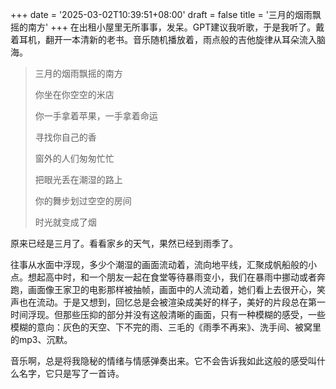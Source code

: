 +++
date = '2025-03-02T10:39:51+08:00'
draft = false
title = '三月的烟雨飘摇的南方'
+++
在出租小屋里无所事事，发呆。GPT建议我听歌，于是我听了。戴着耳机，翻开一本清新的老书。音乐随机播放着，雨点般的吉他旋律从耳朵流入脑海。

>三月的烟雨飘摇的南方
>
>你坐在你空空的米店
>
>你一手拿着苹果，一手拿着命运
>
>寻找你自己的香
>
>
>窗外的人们匆匆忙忙
>
>把眼光丢在潮湿的路上
>
>你的舞步划过空空的房间
>
>时光就变成了烟

原来已经是三月了。看看家乡的天气，果然已经到雨季了。

往事从水面中浮现，多少个潮湿的画面流动着，流向地平线，汇聚成帆船般的小点。想起高中时，和一个朋友一起在食堂等待暴雨变小，我们在暴雨中挪动或者奔跑，画面像王家卫的电影那样被抽帧，画面中的人流动着，她们看上去很开心，笑声也在流动。于是又想到，回忆总是会被渲染成美好的样子，美好的片段总在第一时间浮现。但那些压抑的部分并没有这般清晰的画面，只有一种模糊的感受，一些模糊的意向：灰色的天空、下不完的雨、三毛的《雨季不再来》、洗手间、被窝里的mp3、沉默。

音乐啊，总是将我隐秘的情绪与情感弹奏出来。它不会告诉我如此这般的感受叫什么名字，它只是写了一首诗。


